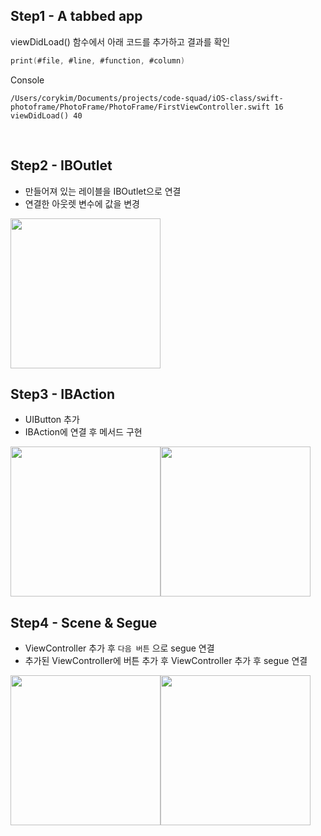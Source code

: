 ## Step1 - A tabbed app

viewDidLoad() 함수에서 아래 코드를 추가하고 결과를 확인

```swift
print(#file, #line, #function, #column)
```

Console

```
/Users/corykim/Documents/projects/code-squad/iOS-class/swift-photoframe/PhotoFrame/PhotoFrame/FirstViewController.swift 16 viewDidLoad() 40
```

<br>

## Step2 - IBOutlet

- 만들어져 있는 레이블을 IBOutlet으로 연결
- 연결한 아웃렛 변수에 값을 변경

<img src="https://github.com/corykim0829/swift-photoframe/blob/corykim0829/screeenshots/step2.png?raw=true" width="240px">

## Step3 - IBAction

- UIButton 추가
- IBAction에 연결 후 메서드 구현

<img src="https://github.com/corykim0829/swift-photoframe/blob/corykim0829/screeenshots/step3-1.png?raw=true" width="240px"><img src="https://github.com/corykim0829/swift-photoframe/blob/corykim0829/screeenshots/step3-2.png?raw=true" width="240px">

## Step4 - Scene & Segue

- ViewController 추가 후 `다음 버튼` 으로 segue 연결
- 추가된 ViewController에 버튼 추가 후 ViewController 추가 후 segue 연결

<img src="https://github.com/corykim0829/swift-photoframe/blob/corykim0829/screeenshots/step4-1.png?raw=true" width="240px"><img src="https://github.com/corykim0829/swift-photoframe/blob/corykim0829/screeenshots/step4-2.png?raw=true" width="240px">